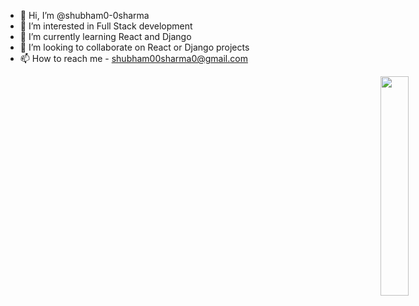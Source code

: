 - 👋 Hi, I’m @shubham0-0sharma
- 👀 I’m interested in Full Stack development
- 🌱 I’m currently learning React and Django
- 💞️ I’m looking to collaborate on React or Django projects
- 📫 How to reach me - shubham00sharma0@gmail.com



<img style = "margin-left : 600px" src="https://dl.openseauserdata.com/cache/originImage/files/527a9783c28c70962773a73db797ea4d.gif" width="30%" height="30%">
<!---
shubham0-0sharma/shubham0-0sharma is a ✨ special ✨ repository because its `README.md` (this file) appears on your GitHub profile.
You can click the Preview link to take a look at your changes.
--->
